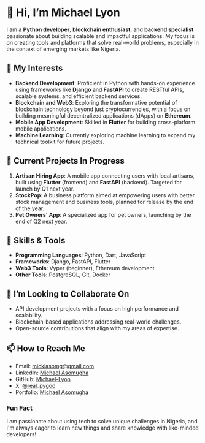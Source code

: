 # 👋 Hi, I’m Michael Lyon  

I am a **Python developer**, **blockchain enthusiast**, and **backend specialist** passionate about building scalable and impactful applications. My focus is on creating tools and platforms that solve real-world problems, especially in the context of emerging markets like Nigeria.  

## 👀 My Interests  
- **Backend Development**: Proficient in Python with hands-on experience using frameworks like **Django** and **FastAPI** to create RESTful APIs, scalable systems, and efficient backend services.  
- **Blockchain and Web3**: Exploring the transformative potential of blockchain technology beyond just cryptocurrencies, with a focus on building meaningful decentralized applications (dApps) on **Ethereum**.  
- **Mobile App Development**: Skilled in **Flutter** for building cross-platform mobile applications.  
- **Machine Learning**: Currently exploring machine learning to expand my technical toolkit for future projects.  

## 🌟 Current Projects In Progress 
1. **Artisan Hiring App**: A mobile app connecting users with local artisans, built using **Flutter** (frontend) and **FastAPI** (backend). Targeted for launch by Q1 next year.  
2. **StockPop**: A business platform aimed at empowering users with better stock management and business tools, planned for release by the end of the year.  
3. **Pet Owners' App**: A specialized app for pet owners, launching by the end of Q2 next year.  

## 🔧 Skills & Tools  
- **Programming Languages**: Python, Dart, JavaScript  
- **Frameworks**: Django, FastAPI, Flutter  
- **Web3 Tools**: Vyper (beginner), Ethereum development  
- **Other Tools**: PostgreSQL, Git, Docker  

## 🤝 I’m Looking to Collaborate On  
- API development projects with a focus on high performance and scalability.  
- Blockchain-based applications addressing real-world challenges.  
- Open-source contributions that align with my areas of expertise.  

## 📫 How to Reach Me  
- Email: [mickiasomg@gmail.com](mailto:mickiasomg@gmail.com)  
- LinkedIn: [Michael Asomugha](https://www.linkedin.com/in/michael-asomugha-213903220?utm_source=share&utm_campaign=share_via&utm_content=profile&utm_medium=ios_app)  
- GitHub: [Michael-Lyon](https://github.com/Michael-Lyon)
- X: [@real_pygod](https://github.com/Michael-Lyon)
- Portfolio: [Michael Asomugha](https://michael-asomugha.up.railway.app)

### Fun Fact  
I am passionate about using tech to solve unique challenges in Nigeria, and I'm always eager to learn new things and share knowledge with like-minded developers!
